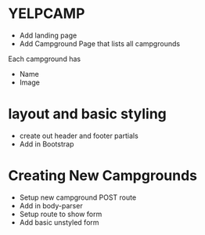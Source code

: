 # YELPCAMP

* Add landing page
* Add Campground Page that lists all campgrounds

Each campground has
* Name
* Image

# layout and basic styling
* create out header and footer partials
* Add in Bootstrap

# Creating New Campgrounds
* Setup new campground POST route
* Add in body-parser
* Setup route to show form
* Add basic unstyled form

